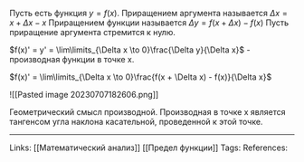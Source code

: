 Пусть есть функция $y=f(x)$. 
Приращением аргумента  называется $\Delta x=x+\Delta x - x$
Приращением функции называется $\Delta y=f(x+\Delta x) - f(x)$
Пусть приращение аргумента стремится к нулю. 

$f(x)' = y' = \lim\limits_{\Delta x \to 0}\frac{\Delta y}{\Delta x}$ - производная функции в точке х. 

$f(x)' = \lim\limits_{\Delta x \to 0}\frac{f(x + \Delta x) - f(x)}{\Delta x}$

![[Pasted image 20230707182606.png]]

Геометрический смысл производной. 
Производная в точке х является тангенсом угла наклона касательной, проведенной к этой точке. 
___
Links: [[Математический анализ]] [[Предел функции]]
Tags: 
References: 